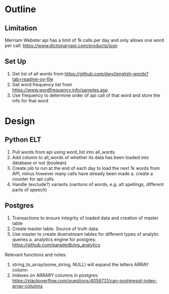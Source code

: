 # Outline

## Limitation
Merriam Webster api has a limit of 1k calls per day and only allows one word per call: https://www.dictionaryapi.com/products/json

## Set Up
1. Get list of all words from https://github.com/dwyl/english-words?tab=readme-ov-file
2. Get word frequency list from https://www.wordfrequency.info/samples.asp
3. Use frequency to determine order of api call of that word and store the info for that word

# Design

## Python ELT
1. Pull words from api using word_list into all_words
2. Add column to all_words of whether its data has been loaded into database or not (boolean)
3. Create job to run at the end of each day to load the next 1k words from API, minus however many calls have already been made
  a. create a counter for api calls
4. Handle (exclude?) variants (varitons of words, e.g. alt spellings, different parts of speech)

## Postgres
1. Transactions to ensure integrity of loaded data and creation of master table
2. Create master table. Source of truth data. 
4. Use master to create downstream tables for different types of analytic queries
   a. analytics engine for postgres: https://github.com/paradedb/pg_analytics

Relevant functions and notes: 
1. string_to_array(some_string, NULL) will expand the letters ARRAY column
2. Indexes on ARRARY columns in postgres: https://stackoverflow.com/questions/4058731/can-postgresql-index-array-columns 
